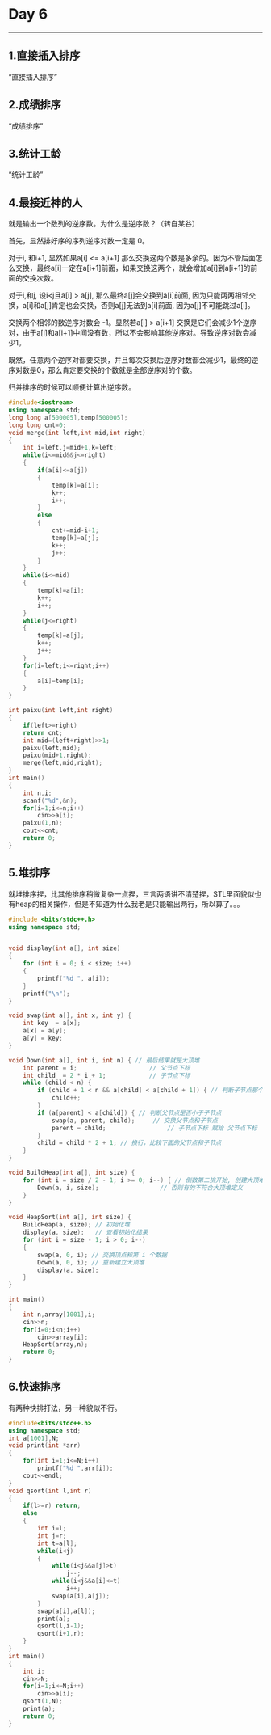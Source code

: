 # Day 6

---

## 1.直接插入排序

“直接插入排序”

## 2.成绩排序

“成绩排序”

## 3.统计工龄

“统计工龄”

## 4.最接近神的人

就是输出一个数列的逆序数。为什么是逆序数？（转自某谷）

首先，显然排好序的序列逆序对数一定是 0。

对于i, 和i+1, 显然如果a[i] <= a[i+1] 那么交换这两个数是多余的。因为不管后面怎么交换，最终a[i]一定在a[i+1]前面，如果交换这两个，就会增加a[i]到a[i+1]的前面的交换次数。

对于i,和j, 设i<j且a[i] > a[j], 那么最终a[j]会交换到a[i]前面, 因为只能两两相邻交换，a[i]和a[j]肯定也会交换，否则a[j]无法到a[i]前面, 因为a[j]不可能跳过a[i]。

交换两个相邻的数逆序对数会 -1。显然若a[i] > a[i+1] 交换是它们会减少1个逆序对，由于a[i]和a[i+1]中间没有数，所以不会影响其他逆序对。导致逆序对数会减少1。

既然，任意两个逆序对都要交换，并且每次交换后逆序对数都会减少1，最终的逆序对数是0，那么肯定要交换的个数就是全部逆序对的个数。

归并排序的时候可以顺便计算出逆序数。

```c++
#include<iostream>
using namespace std;
long long a[500005],temp[500005];
long long cnt=0;
void merge(int left,int mid,int right)
{
	int i=left,j=mid+1,k=left;
	while(i<=mid&&j<=right)
	{
		if(a[i]<=a[j])
		{
			temp[k]=a[i];
			k++;
			i++;
		}
		else
		{
			cnt+=mid-i+1;
			temp[k]=a[j];
			k++;
			j++;
		}
	}
	while(i<=mid)
	{
		temp[k]=a[i];
		k++;
		i++;
	}
	while(j<=right)
	{
		temp[k]=a[j];
		k++;
		j++;
	}
	for(i=left;i<=right;i++)
	{
		a[i]=temp[i];
	}
}

int paixu(int left,int right)
{
	if(left>=right)
	return cnt;
	int mid=(left+right)>>1;
	paixu(left,mid);
	paixu(mid+1,right);
	merge(left,mid,right);
}
int main()
{
	int n,i;
	scanf("%d",&n);
	for(i=1;i<=n;i++)
	    cin>>a[i];
	paixu(1,n);
	cout<<cnt;
	return 0;
}

```



## 5.堆排序

就堆排序捏，比其他排序稍微复杂一点捏，三言两语讲不清楚捏，STL里面貌似也有heap的相关操作，但是不知道为什么我老是只能输出两行，所以算了。。。

```C++
#include <bits/stdc++.h>
using namespace std;


void display(int a[], int size) 
{
    for (int i = 0; i < size; i++) 
    {
        printf("%d ", a[i]);
    }
    printf("\n");
}

void swap(int a[], int x, int y) {
    int key  = a[x];
    a[x] = a[y];
    a[y] = key;
}

void Down(int a[], int i, int n) { // 最后结果就是大顶堆
    int parent = i;                    // 父节点下标
    int child  = 2 * i + 1;            // 子节点下标
    while (child < n) {
        if (child + 1 < n && a[child] < a[child + 1]) { // 判断子节点那个大，大的与父节点比较
            child++;
        }
        if (a[parent] < a[child]) { // 判断父节点是否小于子节点
            swap(a, parent, child);     // 交换父节点和子节点
            parent = child;                 // 子节点下标 赋给 父节点下标
        }
        child = child * 2 + 1; // 换行，比较下面的父节点和子节点
    }
}

void BuildHeap(int a[], int size) {
    for (int i = size / 2 - 1; i >= 0; i--) { // 倒数第二排开始, 创建大顶堆，必须从下往上比较
        Down(a, i, size);                 // 否则有的不符合大顶堆定义
    }
}

void HeapSort(int a[], int size) {
    BuildHeap(a, size); // 初始化堆
    display(a, size);   // 查看初始化结果
    for (int i = size - 1; i > 0; i--) 
    {
        swap(a, 0, i); // 交换顶点和第 i 个数据
        Down(a, 0, i); // 重新建立大顶堆
        display(a, size);
    }
}

int main() 
{
    int n,array[1001],i;
    cin>>n;
    for(i=0;i<n;i++)
        cin>>array[i];
    HeapSort(array,n);
    return 0;
}
```



## 6.快速排序

有两种快排打法，另一种貌似不行。

```C++
#include<bits/stdc++.h>
using namespace std;
int a[1001],N;
void print(int *arr)
{
	for(int i=1;i<=N;i++)
		printf("%d ",arr[i]);
	cout<<endl;
}
void qsort(int l,int r)
{
	if(l>=r) return;
	else
	{
		int i=l;
		int j=r;
		int t=a[l];
		while(i<j)
        {
		    while(i<j&&a[j]>t)
			    j--;
		    while(i<j&&a[i]<=t)
			    i++;
		    swap(a[i],a[j]);
	    }
	    swap(a[i],a[l]);
	    print(a);
	    qsort(l,i-1);
	    qsort(i+1,r);
	}
}
int main()
{
	int i;
	cin>>N;
	for(i=1;i<=N;i++)
		cin>>a[i];
	qsort(1,N);
	print(a);
	return 0;
}

```

